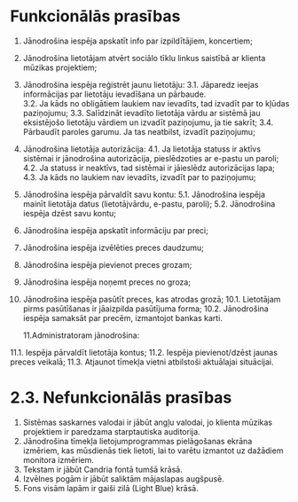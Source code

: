 # Funkcionālās prasības
1. Jānodrošina iespēja apskatīt info par izpildītājiem, koncertiem; 
2. Jānodrošina lietotājam atvērt sociālo tīklu linkus saistībā ar klienta mūzikas projektiem; 
3. Jānodrošina iespēja reģistrēt jaunu lietotāju: 
3.1. Jāparedz ieejas informācijas par lietotāju ievadīšana un pārbaude.  
3.2. Ja kāds no obligātiem laukiem nav ievadīts, tad izvadīt par to kļūdas paziņojumu; 
3.3. Salīdzināt ievadīto lietotāja vārdu ar sistēmā jau eksistējošo lietotāju vārdiem un izvadīt paziņojumu, ja tie sakrīt; 
3.4. Pārbaudīt paroles garumu. Ja tas neatbilst, izvadīt paziņojumu; 
4. Jānodrošina lietotāja autorizācija: 
4.1. Ja lietotāja statuss ir aktīvs sistēmai ir jānodrošina autorizācija, pieslēdzoties ar e-pastu un paroli; 
4.2. Ja statuss ir neaktīvs, tad sistēmai ir jāieslēdz autorizācijas lapa; 
4.3. Ja kāds no laukiem nav ievadīts, izvadīt par to paziņojumu; 
5. Jānodrošina iespēja pārvaldīt savu kontu: 
5.1. Jānodrošina iespēja mainīt lietotāja datus (lietotājvārdu, e-pastu, paroli); 
5.2. Jānodrošina iespēja dzēst savu kontu; 
6. Jānodrošina iespēja apskatīt informāciju par preci; 
7. Jānodrošina iespēja izvēlēties preces daudzumu; 
8. Jānodrošina iespēja pievienot preces grozam; 
9. Jānodrošina iespēja noņemt preces no groza; 
10. Jānodrošina iespēja pasūtīt preces, kas atrodas grozā; 
10.1. Lietotājam pirms pasūtīšanas ir jāaizpilda pasūtījuma forma; 
10.2. Jānodrošina iespēja samaksāt par precēm, izmantojot bankas karti. 

      11.Administratoram jānodrošina: 

11.1. Iespēja pārvaldīt lietotāja kontus; 
11.2. Iespēja pievienot/dzēst jaunas preces veikalā; 
11.3. Atjaunot tīmekļa vietni atbilstoši aktuālajai situācijai. 

# 2.3. Nefunkcionālās prasības 
1. Sistēmas saskarnes valodai ir jābūt angļu valodai, jo klienta mūzikas projektiem ir paredzama starptautiska auditorija. 
2. Jānodrošina tīmekļa lietojumprogrammas pielāgošanas ekrāna izmēriem, kas mūsdienās tiek lietoti, lai to varētu izmantot uz dažādiem monitora izmēriem. 
3. Tekstam ir jābūt Candria fontā tumšā krāsā.   
4. Izvēlnes pogām ir jābūt saliktām mājaslapas augšpusē. 
5. Fons visām lapām ir gaiši zilā (Light Blue) krāsā. 

 
